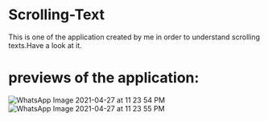# Scrolling-Text
This is one of the application created by me in order to understand scrolling texts.Have a look at it.
# previews of the application:
![WhatsApp Image 2021-04-27 at 11 23 54 PM](https://user-images.githubusercontent.com/66621092/116296586-04b93600-a7b8-11eb-9913-00319b7e6e15.jpeg)
![WhatsApp Image 2021-04-27 at 11 23 55 PM](https://user-images.githubusercontent.com/66621092/116296589-0682f980-a7b8-11eb-8184-871432c615bb.jpeg)
